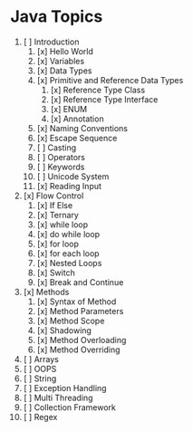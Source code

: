 # Java Topics

1. [ ] Introduction
    1. [x] Hello World
    2. [x] Variables
    3. [x] Data Types
    4. [x] Primitive and Reference Data Types
       1. [x] Reference Type Class
       2. [x] Reference Type Interface
       3. [x] ENUM
       4. [x] Annotation
    5. [x] Naming Conventions
    6. [x] Escape Sequence
    7. [ ] Casting
    8. [ ] Operators
    9. [ ] Keywords
    10. [ ] Unicode System
    11. [x] Reading Input
2. [x] Flow Control
   1. [x] If Else
   2. [x] Ternary
   3. [x] while loop
   4. [x] do while loop
   5. [x] for loop   
   6. [x] for each loop
   7. [x] Nested Loops
   8. [x] Switch
   9. [x] Break and Continue
3. [x] Methods
   1. [x] Syntax of Method
   2. [x] Method Parameters
   3. [x] Method Scope
   4. [x] Shadowing
   5. [x] Method Overloading
   6. [x] Method Overriding
4. [ ] Arrays
5. [ ] OOPS
6. [ ] String
7. [ ] Exception Handling
8. [ ] Multi Threading
9.  [ ] Collection Framework
10. [ ] Regex